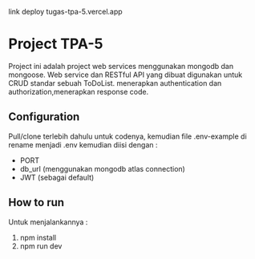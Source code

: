 link deploy 
tugas-tpa-5.vercel.app


# Project TPA-5

Project ini adalah project web services menggunakan mongodb dan mongoose.
Web service dan RESTful API yang dibuat digunakan untuk CRUD standar sebuah ToDoList.
menerapkan authentication dan authorization,menerapkan response code.

## Configuration

Pull/clone terlebih dahulu untuk codenya, kemudian file .env-example di rename menjadi .env kemudian diisi dengan :
- PORT
- db_url (menggunakan mongodb atlas connection)
- JWT (sebagai default)

## How to run

Untuk menjalankannya :
1. npm install
2. npm run dev

